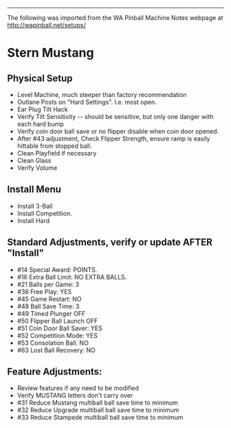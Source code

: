 ***
The following was imported from the WA Pinball Machine Notes webpage at http://wapinball.net/setups/
# Stern Mustang
## Physical Setup
-   Level Machine, much steeper than factory recommendation
-   Outlane Posts on "Hard Settings". I.e. most open.
-   Ear Plug Tilt Hack
-   Verify Tilt Sensitivity -- should be sensitive, but only one danger with each hard bump
-   Verify coin door ball save or no flipper disable when coin door opened.
-   After #43 adjustment, Check Flipper Strength, ensure ramp is easily hittable from stopped ball.
-   Clean Playfield if necessary
-   Clean Glass
-   Verify Volume
## Install Menu
-   Install 3-Ball
-   Install Competition.
-   Install Hard
## Standard Adjustments, verify or update AFTER "Install"
-   #14 Special Award: POINTS.
-   #16 Extra Ball Limit: NO EXTRA BALLS.
-   #21 Balls per Game: 3
-   #38 Free Play: YES
-   #45 Game Restart: NO
-   #48 Ball Save Time: 3
-   #49 Timed Plunger OFF
-   #50 Flipper Ball Launch OFF
-   #51 Coin Door Ball Saver: YES
-   #52 Competition Mode: YES
-   #53 Consolation Ball: NO
-   #63 Lost Ball Recovery: NO
## Feature Adjustments:
-   Review features if any need to be modified
-   Verify MUSTANG letters don't carry over
-   #31 Reduce Mustang multiball ball save time to minimum
-   #32 Reduce Upgrade multiball ball save time to minimum
-   #33 Reduce Stampede multiball ball save time to minimum
